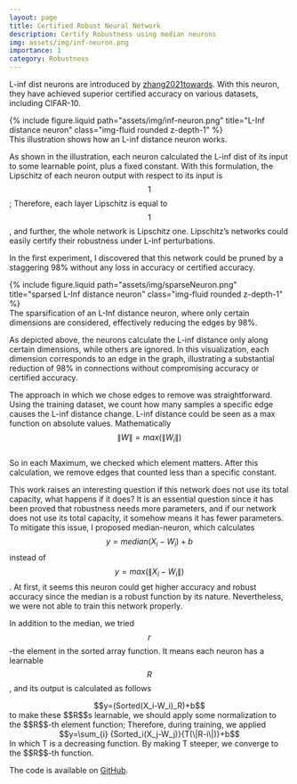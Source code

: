 ```yaml
---
layout: page
title: Certified Robust Neural Network
description: Certify Robustness using median neurons
img: assets/img/inf-neuron.png
importance: 1
category: Robustness
---
```


L-inf dist neurons are introduced by [zhang2021towards](https://github.com/zbh2047/L_inf-dist-net). With this neuron,
they have achieved superior certified accuracy on various datasets, including CIFAR-10.
<div class="row">
    <div class="col-sm mt-3 mt-md-0">
        {% include figure.liquid path="assets/img/inf-neuron.png" title="L-Inf distance neuron" class="img-fluid rounded z-depth-1" %}
    </div>
</div>
<div class="caption">
    This illustration shows how an L-inf distance neuron works.
</div>

As shown in the illustration, each neuron calculated the L-inf dist of its input to some learnable point, plus a fixed
constant.
With this formulation, the Lipschitz of each neuron output with respect to its input is $$1$$; Therefore, each layer
Lipschitz is equal to $$1$$, and further, the whole network is Lipschitz one.
Lipschitz’s networks could easily certify their robustness under L-inf perturbations.

In the first experiment, I discovered that this network could be pruned by a staggering 98% without any loss in accuracy
or certified accuracy.

<div class="row">
    <div class="col-sm mt-3 mt-md-0">
        {% include figure.liquid path="assets/img/sparseNeuron.png" title="sparsed L-Inf distance neuron" class="img-fluid rounded z-depth-1" %}
    </div>
</div>
<div class="caption">
    The sparsification of an L-Inf distance neuron, where only certain dimensions are considered, effectively reducing the edges by 98%.
</div>

As depicted above, the neurons calculate the L-inf distance only along certain dimensions,
while others are ignored. In this visualization, each dimension corresponds to an edge in the graph,
illustrating a substantial reduction of 98% in connections without compromising accuracy or certified accuracy.

The approach in which we chose edges to remove was straightforward. Using the training dataset, we count how many
samples a specific edge causes the L-inf distance change. L-inf distance could be seen as a max function on absolute
values. Mathematically\
$$\| W \| = max(\|W_i\|)$$\
So in each Maximum, we checked which element matters. After this calculation, we remove edges that counted less than a
specific constant.

This work raises an interesting question if this network does not use its total capacity, what happens if it does? It is
an essential question since it has been proved that robustness needs more parameters, and if our network does not use
its total capacity, it somehow means it has fewer parameters. To mitigate this issue, I proposed median-neuron, which
calculates
$$y=median(X_i-W_i)+b$$ instead of $$y=max(\|X_i-W_i\|)$$.
At first, it seems this neuron could get higher accuracy and robust accuracy since the median is a robust function by
its nature. Nevertheless, we were not able to train this network properly.

In addition to the median, we tried $$r$$-the element in the sorted array function. It means each neuron has a
learnable $$R$$, and its output is calculated as follows
<center>$$y=(Sorted(X_i-W_i)_R)+b$$</center>
to make these $$R$$s learnable, we should apply some normalization to the $$R$$-th element function; Therefore, during training, we applied
<center>$$y=\sum_{i} {Sorted_i(X_j-W_j)}{T(\|R-i\|)}+b$$</center>
In which T is a decreasing function. By making T steeper, we converge to the $$R$$-th function.

The code is available on [GitHub](https://github.com/ckodser/L_inf_dist_mean).
